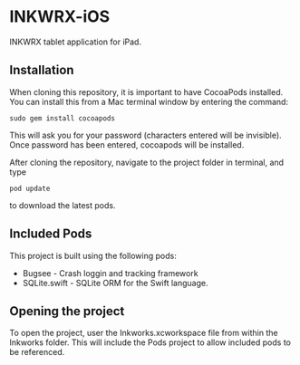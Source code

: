 # INKWRX-iOS
INKWRX tablet application for iPad.

## Installation
When cloning this repository, it is important to have CocoaPods installed. 
You can install this from a Mac terminal window by entering the command:
```
sudo gem install cocoapods
```
This will ask you for your password (characters entered will be invisible). Once password has been entered, cocoapods will be installed.

After cloning the repository, navigate to the project folder in terminal, and type
```
pod update
```
to download the latest pods.

## Included Pods
This project is built using the following pods:
* Bugsee - Crash loggin and tracking framework
* SQLite.swift - SQLite ORM for the Swift language.

## Opening the project
To open the project, user the Inkworks.xcworkspace file from within the Inkworks folder. This will include the Pods project to allow included pods to be referenced.
